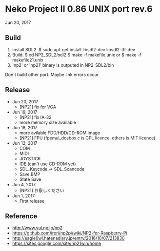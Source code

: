 Neko Project II 0.86 UNIX port rev.6
===
Jun 20, 2017  

Build
---

1. Install SDL2.
  $ sudo apt-get install libsdl2-dev libsdl2-ttf-dev
2. Build.
  $ cd NP2_SDL2/sdl2
  $ make -f makefile.unix
or
  $ make -f makefile21.unix
3. 'np2' or 'np21' binary is outputed in NP2_SDL2/bin

Don't build other port. Maybe link errors occur.

Release
---
* Jun 20, 2017
	- [NP21] fix for VGA
* Jun 19, 2017
	- [NP21] fix IA-32
	- more memory size available
* Jun 18, 2017
	- more avilable FDD/HDD/CD-ROM image
	- [NP21] FPU (fpemul_dosbox.c is GPL licence, others is MIT licence)
* Jun 12, 2017
	- COM
	- MIDI
	- JOYSTICK
	- IDE (can't use CD-ROM yet)
	- SDL_Keycode -&gt; SDL_Scancode
	- Save BMP
	- State Save
* Jun 4, 2017  
	- [NP21] お察しください
* Jun 1, 2017  
	- First release

Reference
---
* http://www.yui.ne.jp/np2
* https://github.com/irori/np2pi/wiki/NP2-for-Raspberry-Pi
* http://eagle0wl.hatenadiary.jp/entry/2016/10/07/213830
* https://sites.google.com/site/np21win/home

